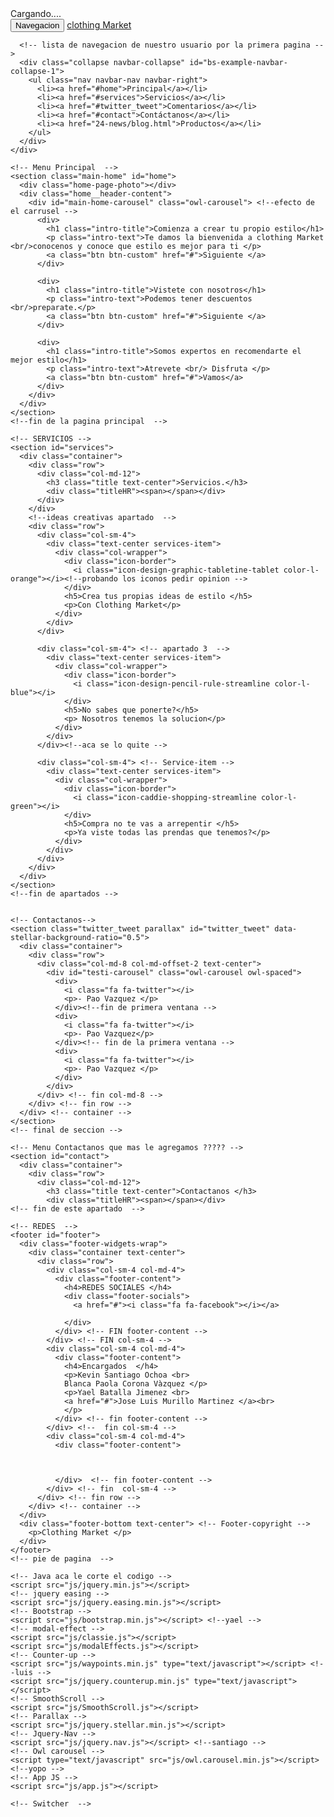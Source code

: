 <!DOCTYPE html>
<html lang="en">
<head>
  
  <meta charset="utf-8"/>

  <!-- titulo de la empresa -->
  <title>Empresa</title>

  <!-- inicializaciòn  para medir la referencia de lo ancho de la pantalla y no sea fija -->
  <meta name="viewport" content="width=device-width, initial-scale=1, maximum-scale=1"/>

</head>

<body data-spy="scroll" data-offset="80">

  <!--  carpeta imagen Preloader -->
  <div class="animationload"> <!--animacion de carga -->
    <div class="loader">
        Cargando....
    </div>
  </div> 
  <!-- fin de cuando cargue  Preloader -->


  <nav class="navbar navbar-default navbar-fixed-top navbar-custom">
    <div class="container"> <!--contenedores -->
      <!-- marca y se alterna para mejor visualizacion de el movil creacion de el boton para que se añada a el momento de hacer pequeña la pantalla  -->
      <div class="navbar-header">
        <button type="button" class="navbar-toggle collapsed" data-toggle="collapse" data-target="#bs-example-navbar-collapse-1">
          <span class="sr-only">Navegacion </span>
          <span class="icon-bar"></span>
          <span class="icon-bar"></span>
          <span class="icon-bar"></span>
        </button>
        <a class="navbar-brand" href="#">clothing Market</a> <!--barra de navegacion -->
      </div>

      <!-- lista de navegacion de nuestro usuario por la primera pagina -->
      <div class="collapse navbar-collapse" id="bs-example-navbar-collapse-1">
        <ul class="nav navbar-nav navbar-right">
          <li><a href="#home">Principal</a></li>
          <li><a href="#services">Servicios</a></li>
          <li><a href="#twitter_tweet">Comentarios</a></li>
          <li><a href="#contact">Contáctanos</a></li>
          <li><a href="24-news/blog.html">Productos</a></li>
        </ul>
      </div>
    </div>
  </nav> 

    <!-- Menu Principal  -->
    <section class="main-home" id="home">
      <div class="home-page-photo"></div>
      <div class="home__header-content">
        <div id="main-home-carousel" class="owl-carousel"> <!--efecto de el carrusel -->
          <div>
            <h1 class="intro-title">Comienza a crear tu propio estilo</h1>
            <p class="intro-text">Te damos la bienvenida a clothing Market  <br/>conocenos y conoce que estilo es mejor para ti </p>
            <a class="btn btn-custom" href="#">Siguiente </a>
          </div>

          <div>
            <h1 class="intro-title">Vistete con nosotros</h1>
            <p class="intro-text">Podemos tener descuentos  <br/>preparate.</p>
            <a class="btn btn-custom" href="#">Siguiente </a>
          </div>

          <div>
            <h1 class="intro-title">Somos expertos en recomendarte el mejor estilo</h1>
            <p class="intro-text">Atrevete <br/> Disfruta </p>
            <a class="btn btn-custom" href="#">Vamos</a>
          </div>
        </div>
      </div>
    </section>
    <!--fin de la pagina principal  -->

    <!-- SERVICIOS -->
    <section id="services"> 
      <div class="container">
        <div class="row">
          <div class="col-md-12">
            <h3 class="title text-center">Servicios.</h3>
            <div class="titleHR"><span></span></div>
          </div>
        </div>
        <!--ideas creativas apartado  -->
        <div class="row">
          <div class="col-sm-4"> 
            <div class="text-center services-item">
              <div class="col-wrapper">
                <div class="icon-border"> 
                  <i class="icon-design-graphic-tabletine-tablet color-l-orange"></i><!--probando los iconos pedir opinion -->
                </div>
                <h5>Crea tus propias ideas de estilo </h5>
                <p>Con Clothing Market</p>
              </div>
            </div>
          </div>

          <div class="col-sm-4"> <!-- apartado 3  -->
            <div class="text-center services-item">
              <div class="col-wrapper">
                <div class="icon-border"> 
                  <i class="icon-design-pencil-rule-streamline color-l-blue"></i> 
                </div>
                <h5>No sabes que ponerte?</h5>
                <p> Nosotros tenemos la solucion</p>
              </div>
            </div>
          </div><!--aca se lo quite -->

          <div class="col-sm-4"> <!-- Service-item -->
            <div class="text-center services-item">
              <div class="col-wrapper">
                <div class="icon-border"> 
                  <i class="icon-caddie-shopping-streamline color-l-green"></i> 
                </div>
                <h5>Compra no te vas a arrepentir </h5>
                <p>Ya viste todas las prendas que tenemos?</p>
              </div>
            </div>
          </div>
        </div> 
      </div> 
    </section>
    <!--fin de apartados -->


    <!-- Contactanos-->
    <section class="twitter_tweet parallax" id="twitter_tweet" data-stellar-background-ratio="0.5">
      <div class="container">
        <div class="row">
          <div class="col-md-8 col-md-offset-2 text-center">
            <div id="testi-carousel" class="owl-carousel owl-spaced">
              <div>
                <i class="fa fa-twitter"></i>
                <p>- Pao Vazquez </p>
              </div><!--fin de primera ventana -->
              <div>
                <i class="fa fa-twitter"></i>
                <p>- Pao Vazquez</p>
              </div><!-- fin de la primera ventana -->
              <div>
                <i class="fa fa-twitter"></i>
                <p>- Pao Vazquez </p>
              </div>
            </div>
          </div> <!-- fin col-md-8 -->
        </div> <!-- fin row -->
      </div> <!-- container -->
    </section>
    <!-- final de seccion -->

    <!-- Menu Contactanos que mas le agregamos ????? -->
    <section id="contact">
      <div class="container">
        <div class="row">
          <div class="col-md-12">
            <h3 class="title text-center">Contactanos </h3>
            <div class="titleHR"><span></span></div>
    <!-- fin de este apartado  -->

    <!-- REDES  -->
    <footer id="footer">    
      <div class="footer-widgets-wrap">
        <div class="container text-center">    
          <div class="row">
            <div class="col-sm-4 col-md-4">
              <div class="footer-content">
                <h4>REDES SOCIALES </h4>
                <div class="footer-socials">
                  <a href="#"><i class="fa fa-facebook"></i></a>
  
                </div>
              </div> <!-- FIN footer-content -->
            </div> <!-- FIN col-sm-4 -->
            <div class="col-sm-4 col-md-4">
              <div class="footer-content">
                <h4>Encargados  </h4>
                <p>Kevin Santiago Ochoa <br>
                Blanca Paola Corona Vàzquez </p>
                <p>Yael Batalla Jimenez <br>
                <a href="#">Jose Luis Murillo Martinez </a><br>
                </p>
              </div> <!-- fin footer-content -->
            </div> <!--  fin col-sm-4 -->
            <div class="col-sm-4 col-md-4">
              <div class="footer-content">

                
                
              </div>  <!-- fin footer-content -->   
            </div> <!-- fin  col-sm-4 -->
          </div> <!-- fin row -->
        </div> <!-- container -->
      </div>
      <div class="footer-bottom text-center"> <!-- Footer-copyright -->
        <p>Clothing Market </p>
      </div>
    </footer>
    <!-- pie de pagina  -->

<!-- fuentes de CSS -->
<link href='http://fonts.googleapis.com/css?family=Signika+Negative:300,400,600,700' rel='stylesheet' type='text/css'>
<link href='http://fonts.googleapis.com/css?family=Kameron:400,700' rel='stylesheet' type='text/css'>

<!-- archivos de estilo -->
<link rel="stylesheet" href="css/bootstrap.min.css"/>
<!-- Fonts-style -->
<link rel="stylesheet" href="css/styles.css"/>
<!-- Fonts-style -->
<link rel="stylesheet" href="css/font-awesome.min.css"/>
<!-- Modal-Effect -->
<link href="css/component.css" rel="stylesheet">
<!-- owl-carousel -->
<link href="css/owl.carousel.css" rel="stylesheet" type="text/css" media="screen">
<link href="css/owl.theme.css" rel="stylesheet" type="text/css" media="screen">
<!-- Template Styles-->
<link rel="stylesheet" href="css/style.css"/>
<!-- Template Color-->
<link rel="stylesheet" type="text/css" href="css/green.css" media="screen" id="color-opt" />
   

    <!-- Java aca le corte el codigo -->
    <script src="js/jquery.min.js"></script>
    <!-- jquery easing -->
    <script src="js/jquery.easing.min.js"></script>
    <!-- Bootstrap -->
    <script src="js/bootstrap.min.js"></script> <!--yael -->
    <!-- modal-effect -->
    <script src="js/classie.js"></script>
    <script src="js/modalEffects.js"></script>
    <!-- Counter-up -->
    <script src="js/waypoints.min.js" type="text/javascript"></script> <!--luis -->
    <script src="js/jquery.counterup.min.js" type="text/javascript"></script>
    <!-- SmoothScroll -->
    <script src="js/SmoothScroll.js"></script>
    <!-- Parallax -->
    <script src="js/jquery.stellar.min.js"></script>
    <!-- Jquery-Nav -->
    <script src="js/jquery.nav.js"></script> <!--santiago -->
    <!-- Owl carousel -->                                                      
    <script type="text/javascript" src="js/owl.carousel.min.js"></script> <!--yopo -->
    <!-- App JS -->
    <script src="js/app.js"></script>

    <!-- Switcher  -->
   <script type="text/javascript" src="js/switcher.js"></script>


  </body>
</html>
